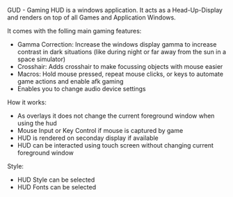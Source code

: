 ﻿GUD - Gaming HUD is a windows application.
It acts as a Head-Up-Display and renders on top of all Games and Application Windows.

It comes with the folling main gaming features:
- Gamma Correction: Increase the windows display gamma to increase contrast in dark situations (like during night or far away from the sun in a space simulator)
- Crosshair: Adds crosshair to make focussing objects with mouse easier
- Macros: Hold mouse pressed, repeat mouse clicks, or keys to automate game actions and enable afk gaming
- Enables you to change audio device settings

How it works:
- As overlays it does not change the current foreground window when using the hud
- Mouse Input or Key Control if mouse is captured by game
- HUD is rendered on seconday display if available
- HUD can be interacted using touch screen without changing current foreground window

Style:
- HUD Style can be selected
- HUD Fonts can be selected